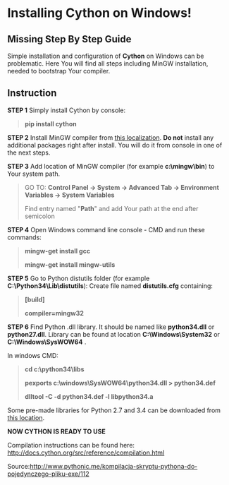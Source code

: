 Installing Cython on Windows!
===================
Missing Step By Step Guide
-------------


Simple installation and configuration of **Cython** on Windows can be problematic. Here You will find all steps including MinGW installation, needed to bootstrap Your compiler.


Instruction
-------------

**STEP 1**
Simply install Cython by console: 
> **pip install cython**

**STEP 2**
Install MinGW compiler from [this localization](http://sourceforge.net/projects/mingw/files/latest/download?source=files).  **Do not** install any additional packages right after install. You will do it from console in one of the next steps.

**STEP 3**
Add location of MinGW compiler (for example **c:\mingw\bin**) to Your system path. 
> GO TO: **Control Panel -> System -> Advanced Tab -> Environment Variables -> System Variables**
> 
> Find entry named "**Path**" and add Your path at the end after semicolon

**STEP 4**
Open Windows command line console - CMD and run these commands: 
> **mingw-get install gcc**
> 
> **mingw-get install mingw-utils**

**STEP 5**
Go to Python distutils folder (for example **C:\Python34\Lib\distutils**):
Create file named **distutils.cfg** containing:
> **[build]**
> 
> **compiler=mingw32**

**STEP 6**
Find Python .dll library. It should be named like **python34.dll** or **python27.dll**. Library can be found at location **C:\Windows\System32** or **C:\Windows\SysWOW64** .

In windows CMD: 
> **cd c:\python34\libs**
> 
> **pexports c:\windows\SysWOW64\python34.dll > python34.def**
> 
> **dlltool -C -d python34.def -l libpython34.a**

Some pre-made libraries for Python 2.7 and 3.4 can be downloaded from [this location](http://www.pythonic.me/wp-content/uploads/2016/01/libpython.zip).

**NOW CYTHON IS READY TO USE**

Compilation instructions can be found here:
http://docs.cython.org/src/reference/compilation.html

Source:http://www.pythonic.me/kompilacja-skryptu-pythona-do-pojedynczego-pliku-exe/112
